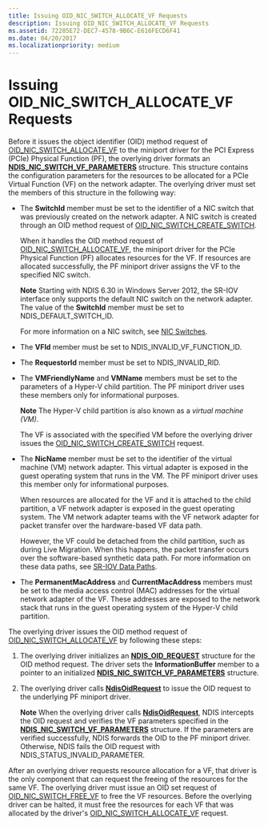 ```yaml
---
title: Issuing OID_NIC_SWITCH_ALLOCATE_VF Requests
description: Issuing OID_NIC_SWITCH_ALLOCATE_VF Requests
ms.assetid: 72285E72-DEC7-4578-9B6C-E616FECD6F41
ms.date: 04/20/2017
ms.localizationpriority: medium
---
```


# Issuing OID\_NIC\_SWITCH\_ALLOCATE\_VF Requests


Before it issues the object identifier (OID) method request of [OID\_NIC\_SWITCH\_ALLOCATE\_VF](./oid-nic-switch-allocate-vf.md) to the miniport driver for the PCI Express (PCIe) Physical Function (PF), the overlying driver formats an [**NDIS\_NIC\_SWITCH\_VF\_PARAMETERS**](/windows-hardware/drivers/ddi/ntddndis/ns-ntddndis-_ndis_nic_switch_vf_parameters) structure. This structure contains the configuration parameters for the resources to be allocated for a PCIe Virtual Function (VF) on the network adapter. The overlying driver must set the members of this structure in the following way:

-   The **SwitchId** member must be set to the identifier of a NIC switch that was previously created on the network adapter. A NIC switch is created through an OID method request of [OID\_NIC\_SWITCH\_CREATE\_SWITCH](./oid-nic-switch-create-switch.md).

    When it handles the OID method request of [OID\_NIC\_SWITCH\_ALLOCATE\_VF](./oid-nic-switch-allocate-vf.md), the miniport driver for the PCIe Physical Function (PF) allocates resources for the VF. If resources are allocated successfully, the PF miniport driver assigns the VF to the specified NIC switch.

    **Note**  Starting with NDIS 6.30 in Windows Server 2012, the SR-IOV interface only supports the default NIC switch on the network adapter. The value of the **SwitchId** member must be set to NDIS\_DEFAULT\_SWITCH\_ID.

    For more information on a NIC switch, see [NIC Switches](nic-switches.md).

-   The **VFId** member must be set to NDIS\_INVALID\_VF\_FUNCTION\_ID.

-   The **RequestorId** member must be set to NDIS\_INVALID\_RID.

-   The **VMFriendlyName** and **VMName** members must be set to the parameters of a Hyper-V child partition. The PF miniport driver uses these members only for informational purposes.

    **Note**  The Hyper-V child partition is also known as a *virtual machine (VM)*.

    The VF is associated with the specified VM before the overlying driver issues the [OID\_NIC\_SWITCH\_CREATE\_SWITCH](./oid-nic-switch-create-switch.md) request.

-   The **NicName** member must be set to the identifier of the virtual machine (VM) network adapter. This virtual adapter is exposed in the guest operating system that runs in the VM. The PF miniport driver uses this member only for informational purposes.

    When resources are allocated for the VF and it is attached to the child partition, a VF network adapter is exposed in the guest operating system. The VM network adapter teams with the VF network adapter for packet transfer over the hardware-based VF data path.

    However, the VF could be detached from the child partition, such as during Live Migration. When this happens, the packet transfer occurs over the software-based synthetic data path. For more information on these data paths, see [SR-IOV Data Paths](sr-iov-data-paths.md).

-   The **PermanentMacAddress** and **CurrentMacAddress** members must be set to the media access control (MAC) addresses for the virtual network adapter of the VF. These addresses are exposed to the network stack that runs in the guest operating system of the Hyper-V child partition.

The overlying driver issues the OID method request of [OID\_NIC\_SWITCH\_ALLOCATE\_VF](./oid-nic-switch-allocate-vf.md) by following these steps:

1.  The overlying driver initializes an [**NDIS\_OID\_REQUEST**](/windows-hardware/drivers/ddi/ndis/ns-ndis-_ndis_oid_request) structure for the OID method request. The driver sets the **InformationBuffer** member to a pointer to an initialized [**NDIS\_NIC\_SWITCH\_VF\_PARAMETERS**](/windows-hardware/drivers/ddi/ntddndis/ns-ntddndis-_ndis_nic_switch_vf_parameters) structure.

2.  The overlying driver calls [**NdisOidRequest**](/windows-hardware/drivers/ddi/ndis/nf-ndis-ndisoidrequest) to issue the OID request to the underlying PF miniport driver.

    **Note**  When the overlying driver calls [**NdisOidRequest**](/windows-hardware/drivers/ddi/ndis/nf-ndis-ndisoidrequest), NDIS intercepts the OID request and verifies the VF parameters specified in the [**NDIS\_NIC\_SWITCH\_VF\_PARAMETERS**](/windows-hardware/drivers/ddi/ntddndis/ns-ntddndis-_ndis_nic_switch_vf_parameters) structure. If the parameters are verified successfully, NDIS forwards the OID to the PF miniport driver. Otherwise, NDIS fails the OID request with NDIS\_STATUS\_INVALID\_PARAMETER.

After an overlying driver requests resource allocation for a VF, that driver is the only component that can request the freeing of the resources for the same VF. The overlying driver must issue an OID set request of [OID\_NIC\_SWITCH\_FREE\_VF](./oid-nic-switch-free-vf.md) to free the VF resources. Before the overlying driver can be halted, it must free the resources for each VF that was allocated by the driver's [OID\_NIC\_SWITCH\_ALLOCATE\_VF](./oid-nic-switch-allocate-vf.md) request.